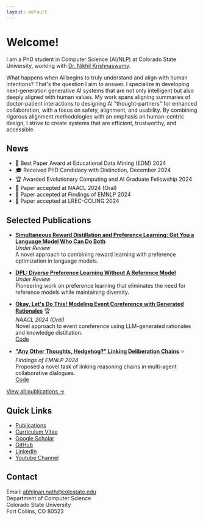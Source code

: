 ```yaml
---
layout: default
---
```

# Welcome!
I am a PhD student in Computer Science (AI/NLP) at Colorado State University, working with [Dr. Nikhil Krishnaswamy](https://www.nikhilkrishnaswamy.com/). 
 
What happens when AI begins to truly understand and align with human intentions? That's the question I aim to answer. I specialize in developing next-generation generative AI systems that are not only intelligent but also deeply aligned with human values. My work spans aligning summaries of doctor-patient interactions to designing AI "thought-partners" for enhanced collaboration, with a focus on safety, alignment, and usability. By combining rigorous alignment methodologies with an emphasis on human-centric design, I strive to create systems that are efficient, trustworthy, and accessible.

## News
- 🎉 Best Paper Award at Educational Data Mining (EDM) 2024
- 🎓 Received PhD Candidacy with Distinction, December 2024
- 🏆 Awarded Evolutionary Computing and AI Graduate Fellowship 2024
- 📝 Paper accepted at NAACL 2024 (Oral)
- 📝 Paper accepted at Findings of EMNLP 2024
- 📝 Paper accepted at LREC-COLING 2024


## Selected Publications

* **[Simultaneous Reward Distillation and Preference Learning: Get You a Language Model Who Can Do Both](https://arxiv.org/pdf/2410.08458)**  
  *Under Review*  
  A novel approach to combining reward learning with preference optimization in language models.

* **[DPL: Diverse Preference Learning Without A Reference Model](https://drive.google.com/file/d/1dFI_N0zgXF4YkawaIJqqoyEKn2IU9xEO/view?usp=sharing)**  
  *Under Review*  
  Pioneering work on preference learning that eliminates the need for reference models while maintaining diversity.

* **[Okay, Let's Do This! Modeling Event Coreference with Generated Rationales](https://arxiv.org/pdf/2404.03196.pdf)** 🏆  
  *NAACL 2024 (Oral)*  
  Novel approach to event coreference using LLM-generated rationales and knowledge distillation.  
  [Code](https://github.com/csu-signal/llama_cdcr)

* **["Any Other Thoughts, Hedgehog?" Linking Deliberation Chains](https://www.nikhilkrishnaswamy.com/assets/docs/pdfs/EMNLP-2024-Nath.pdf)** ⭐  
  *Findings of EMNLP 2024*  
  Proposed a novel task of linking reasoning chains in multi-agent collaborative dialogues.  
  [Code](https://github.com/csu-signal/ProbingDelibration)

[View all publications →](publications)


## Quick Links
- [Publications](publications.md)
- [Curriculum Vitae](Nath_CV_Jan2025.pdf)
- [Google Scholar](https://scholar.google.com/citations?user=J9FdsyYAAAAJ&hl=en)
- [GitHub](https://github.com/AbhijnanNath)
- [LinkedIn](https://linkedin.com/in/abhijnan-nath-737727169)
- [Youtube Channel](https://linkedin.com/in/abhijnan-nath-737727169)

## Contact
Email: abhijnan.nath@colostate.edu  
Department of Computer Science  
Colorado State University  
Fort Collins, CO 80523
